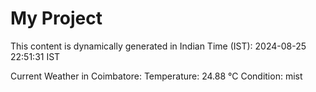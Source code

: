 # My Project

This content is dynamically generated in Indian Time (IST): 2024-08-25 22:51:31 IST


Current Weather in Coimbatore:
Temperature: 24.88 °C
Condition: mist
